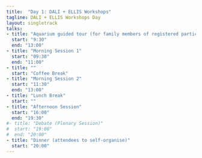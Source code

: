 ```yaml
---
title:  "Day 1: DALI + ELLIS Workshops"
tagline: DALI + ELLIS Workshops Day
layout: singletrack
talks:
- title: "Aquarium guided tour (for family members of registered participants)"
  start: "9:30"
  end: "13:00"
- title: "Morning Session 1"
  start: "09:30"
  end: "11:00"
- title: ""
  start: "Coffee Break"
- title: "Morning Session 2"
  start: "11:30"
  end: "13:00"
- title: "Lunch Break"
  start: ""
- title: "Afternoon Session"
  start: "16:00"
  end: "19:30"
#- title: "Debate (Plenary Session)"
#  start: "19:00"
#  end: "20:00"
- title: "Dinner (attendees to self-organise)"
  start: "20:00"
---
```


